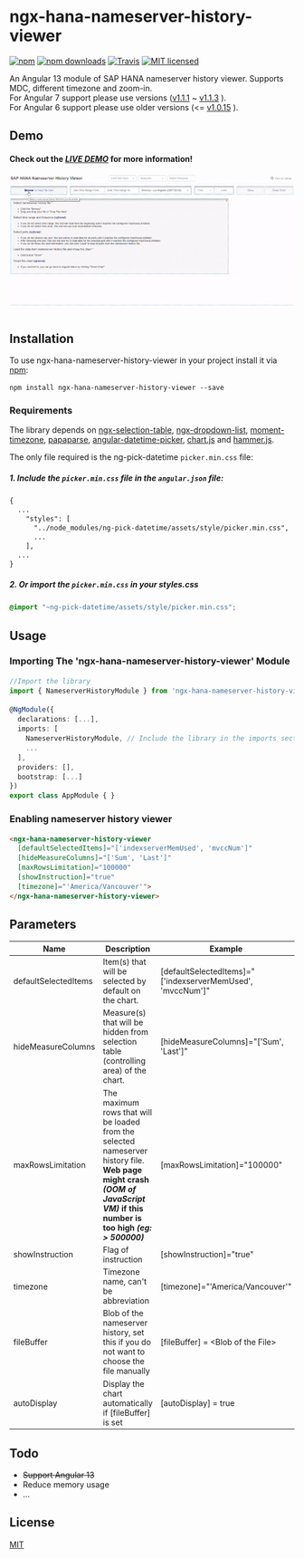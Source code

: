 # ngx-hana-nameserver-history-viewer

[![npm](https://img.shields.io/npm/v/ngx-hana-nameserver-history-viewer.svg?style=flat-square)](https://www.npmjs.com/package/ngx-hana-nameserver-history-viewer) [![npm downloads](https://img.shields.io/npm/dm/ngx-hana-nameserver-history-viewer.svg)](https://www.npmjs.com/package/ngx-hana-nameserver-history-viewer) [![Travis](https://img.shields.io/travis/ckyycc/ngx-hana-nameserver-history-viewer.svg?style=flat-square)](https://travis-ci.com/ckyycc/ngx-hana-nameserver-history-viewer) [![MIT licensed](https://img.shields.io/badge/license-MIT-blue.svg?style=flat-square)](https://github.com/ckyycc/ngx-hana-nameserver-history-viewer/blob/master/LICENSE)

An Angular 13 module of SAP HANA nameserver history viewer. Supports MDC, different timezone and zoom-in.\
For Angular 7 support please use versions ([v1.1.1](https://github.com/ckyycc/ngx-hana-nameserver-history-viewer/tree/1.1.1) ~ [v1.1.3](https://github.com/ckyycc/ngx-hana-nameserver-history-viewer/tree/1.1.3) ).\
For Angular 6 support please use older versions (<= [v1.0.15](https://github.com/ckyycc/ngx-hana-nameserver-history-viewer/tree/1.0.15) ).

## Demo

#### Check out the _[LIVE DEMO](https://ckyycc.github.io/ngx-hana-nameserver-history-viewer/)_ for more information!

![small_demo_nameserver_history_viewer](https://raw.githubusercontent.com/ckyycc/ngx-hana-nameserver-history-viewer/master/src/demo/small-demo.gif)


## Installation
To use ngx-hana-nameserver-history-viewer in your project install it via [npm](https://www.npmjs.com/package/ngx-hana-nameserver-history-viewer):
```
npm install ngx-hana-nameserver-history-viewer --save
```

### Requirements

The library depends on [ngx-selection-table](https://github.com/ckyycc/ngx-selection-table), [ngx-dropdown-list](https://github.com/ckyycc/ngx-dropdown-list), [moment-timezone](https://github.com/moment/moment-timezone), [papaparse](https://github.com/mholt/PapaParse), [angular-datetime-picker](https://github.com/danielmoncada/date-time-picker), [chart.js](https://github.com/chartjs/Chart.js) and [hammer.js](https://github.com/hammerjs/hammer.js).

The only file required is the ng-pick-datetime `picker.min.css` file:

##### 1. Include the `picker.min.css` file in the `angular.json` file:

```
{
  ...
    "styles": [
      "../node_modules/ng-pick-datetime/assets/style/picker.min.css",
      ...
    ],
  ...
}
```

##### 2. Or import the `picker.min.css` in your styles.css

```css
@import "~ng-pick-datetime/assets/style/picker.min.css";
```

## Usage

### Importing The 'ngx-hana-nameserver-history-viewer' Module
```TypeScript
//Import the library
import { NameserverHistoryModule } from 'ngx-hana-nameserver-history-viewer';

@NgModule({
  declarations: [...],
  imports: [
    NameserverHistoryModule, // Include the library in the imports section
    ...
  ],
  providers: [],
  bootstrap: [...]
})
export class AppModule { }

```
### Enabling nameserver history viewer
```HTML
<ngx-hana-nameserver-history-viewer
  [defaultSelectedItems]="['indexserverMemUsed', 'mvccNum']"
  [hideMeasureColumns]="['Sum', 'Last']"
  [maxRowsLimitation]="100000"
  [showInstruction]="true"
  [timezone]="'America/Vancouver'">
</ngx-hana-nameserver-history-viewer>
```

## Parameters
Name  | Description | Example | 
------------- | ------------- | -------------
defaultSelectedItems  | Item(s) that will be selected by default on the chart. | [defaultSelectedItems]="['indexserverMemUsed', 'mvccNum']"
hideMeasureColumns  | Measure(s) that will be hidden from selection table (controlling area) of the chart. | [hideMeasureColumns]="['Sum', 'Last']"
maxRowsLimitation  | The maximum rows that will be loaded from the selected nameserver history file. **Web page might crash _(OOM of JavaScript VM)_ if this number is too high _(eg: > 500000)_** | [maxRowsLimitation]="100000"
showInstruction  | Flag of instruction | [showInstruction]="true"
timezone  | Timezone name, can't be abbreviation | [timezone]="'America/Vancouver'"
fileBuffer | Blob of the nameserver history, set this if you do not want to choose the file manually | [fileBuffer] = \<Blob of the File>
autoDisplay | Display the chart automatically if [fileBuffer] is set | [autoDisplay] = true


Todo
----
* ~~Support Angular 13~~
* Reduce memory usage
* ...

## License
 [MIT](/LICENSE)

